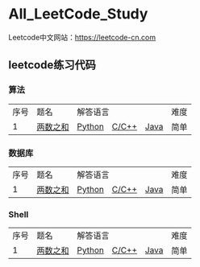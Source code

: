 <h1>All_LeetCode_Study</h1>

<p>Leetcode中文网站：<a href="https://leetcode-cn.com">https://leetcode-cn.com</a></p>

<h2>leetcode练习代码</h2>
</hr>
<h3>算法</h3>

<table>
<tr>
<td>序号</td>
<td>题名</td>
<td colspan="3">解答语言</td>
<td>难度</td>
</tr>
<tr>
<td>1</td>
<td><a href="https://leetcode-cn.com/problems/two-sum/description/">两数之和</a></td>
<td><a href="./算法_Python/两数之和.py">Python</a></td></td>
<td><a href="./算法_C/两数之和.c">C/C++</a></td></td>
<td><a href="./算法_Java/两数之和.java">Java</a></td></td>
<td>简单</td>
</tr>
</table>
 </hr>
<h3>数据库</h3>

<table>
<tr>
<td>序号</td>
<td>题名</td>
<td colspan="3">解答语言</td>
<td>难度</td>
</tr>
<tr>
<td>1</td>
<td><a href="https://leetcode-cn.com/problems/two-sum/description/">两数之和</a></td>
<td><a href="./算法_Python/两数之和.py">Python</a></td></td>
<td><a href="./算法_C/两数之和.c">C/C++</a></td></td>
<td><a href="./算法_Java/两数之和.java">Java</a></td></td>
<td>简单</td>
</tr>
</table>

</hr>
<h3>Shell</h3>
<table>
<tr>
<td>序号</td>
<td>题名</td>
<td colspan="3">解答语言</td>
<td>难度</td>
</tr>
<tr>
<td>1</td>
<td><a href="https://leetcode-cn.com/problems/two-sum/description/">两数之和</a></td>
<td><a href="./算法_Python/两数之和.py">Python</a></td></td>
<td><a href="./算法_C/两数之和.c">C/C++</a></td></td>
<td><a href="./算法_Java/两数之和.java">Java</a></td></td>
<td>简单</td>
</tr>
</table>